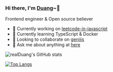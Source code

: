 ### Hi there, I'm [Duang](https://www.zakum.cn/)~👋

Frontend engineer & Open source believer

- 🔭 Currently working on [leetcode-in-javascript](https://github.com/realDuang/leetcode-in-javascript)
- 🌱 Currently learning TypeScript & Docker
- 👯 Looking to collaborate on [genjijs](https://github.com/realDuang/genjijs)
- 💬 Ask me about anything at [here](https://github.com/realDuang/blog/issues)

![realDuang's GitHub stats](https://github-readme-stats.vercel.app/api?username=realDuang&count_private=true&show_icons=true)

[![Top Langs](https://github-readme-stats.vercel.app/api/top-langs/?username=realDuang&layout=compact)](https://github.com/anuraghazra/github-readme-stats)

<!--
**realDuang/realDuang** is a ✨ _special_ ✨ repository because its `README.md` (this file) appears on your GitHub profile.

Here are some ideas to get you started:

- 🔭 I’m currently working on ...
- 🌱 I’m currently learning ...
- 👯 I’m looking to collaborate on ...
- 🤔 I’m looking for help with ...
- 💬 Ask me about ...
- 📫 How to reach me: ...
- 😄 Pronouns: ...
- ⚡ Fun fact: ...
-->
